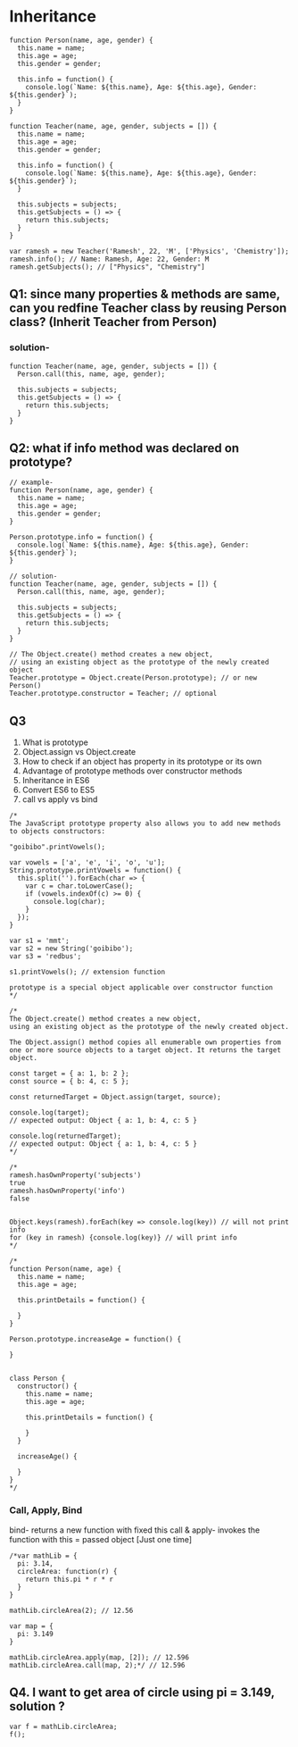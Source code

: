 # Inheritance
```
function Person(name, age, gender) {
  this.name = name;
  this.age = age;
  this.gender = gender;

  this.info = function() {
    console.log(`Name: ${this.name}, Age: ${this.age}, Gender: ${this.gender}`);
  }
}

function Teacher(name, age, gender, subjects = []) {
  this.name = name;
  this.age = age;
  this.gender = gender;

  this.info = function() {
    console.log(`Name: ${this.name}, Age: ${this.age}, Gender: ${this.gender}`);
  }

  this.subjects = subjects;
  this.getSubjects = () => {
    return this.subjects;
  }
}

var ramesh = new Teacher('Ramesh', 22, 'M', ['Physics', 'Chemistry']);
ramesh.info(); // Name: Ramesh, Age: 22, Gender: M
ramesh.getSubjects(); // ["Physics", "Chemistry"]
```

## Q1: since many properties & methods are same, can you redfine Teacher class by reusing Person class? (Inherit Teacher from Person)

### solution-
```
function Teacher(name, age, gender, subjects = []) {
  Person.call(this, name, age, gender);

  this.subjects = subjects;
  this.getSubjects = () => {
    return this.subjects;
  }
}
```

## Q2: what if info method was declared on prototype? 
```
// example-
function Person(name, age, gender) {
  this.name = name;
  this.age = age;
  this.gender = gender;
}

Person.prototype.info = function() {
  console.log(`Name: ${this.name}, Age: ${this.age}, Gender: ${this.gender}`);
}
```

```
// solution-
function Teacher(name, age, gender, subjects = []) {
  Person.call(this, name, age, gender);

  this.subjects = subjects;
  this.getSubjects = () => {
    return this.subjects;
  }
}

// The Object.create() method creates a new object, 
// using an existing object as the prototype of the newly created object
Teacher.prototype = Object.create(Person.prototype); // or new Person()
Teacher.prototype.constructor = Teacher; // optional
```

## Q3

1. What is prototype
2. Object.assign vs Object.create
3. How to check if an object has property in its prototype or its own
4. Advantage of prototype methods over constructor methods
5. Inheritance in ES6
6. Convert ES6 to ES5
7. call vs apply vs bind

```
/*
The JavaScript prototype property also allows you to add new methods 
to objects constructors:

"goibibo".printVowels();

var vowels = ['a', 'e', 'i', 'o', 'u'];
String.prototype.printVowels = function() {
  this.split('').forEach(char => {
    var c = char.toLowerCase();
    if (vowels.indexOf(c) >= 0) {
      console.log(char);
    }
  });
}

var s1 = 'mmt';
var s2 = new String('goibibo');
var s3 = 'redbus';

s1.printVowels(); // extension function

prototype is a special object applicable over constructor function
*/
```
```
/*
The Object.create() method creates a new object, 
using an existing object as the prototype of the newly created object.

The Object.assign() method copies all enumerable own properties from 
one or more source objects to a target object. It returns the target object.

const target = { a: 1, b: 2 };
const source = { b: 4, c: 5 };

const returnedTarget = Object.assign(target, source);

console.log(target);
// expected output: Object { a: 1, b: 4, c: 5 }

console.log(returnedTarget);
// expected output: Object { a: 1, b: 4, c: 5 }
*/
```
```
/*
ramesh.hasOwnProperty('subjects')
true
ramesh.hasOwnProperty('info')
false


Object.keys(ramesh).forEach(key => console.log(key)) // will not print info
for (key in ramesh) {console.log(key)} // will print info
*/
```

```
/*
function Person(name, age) {
  this.name = name;
  this.age = age;

  this.printDetails = function() {

  }
}

Person.prototype.increaseAge = function() {

}


class Person {
  constructor() {
    this.name = name;
    this.age = age;

    this.printDetails = function() {

    }
  }

  increaseAge() {

  }
}
*/
```

### Call, Apply, Bind
bind- returns a new function with fixed this
call & apply- invokes the function with this = passed object [Just one time]

```
/*var mathLib = {
  pi: 3.14,
  circleArea: function(r) {
    return this.pi * r * r
  }
}

mathLib.circleArea(2); // 12.56

var map = {
  pi: 3.149
}

mathLib.circleArea.apply(map, [2]); // 12.596
mathLib.circleArea.call(map, 2);*/ // 12.596

```
## Q4. I want to  get area of circle using pi = 3.149, solution ?

```
var f = mathLib.circleArea;
f();
```